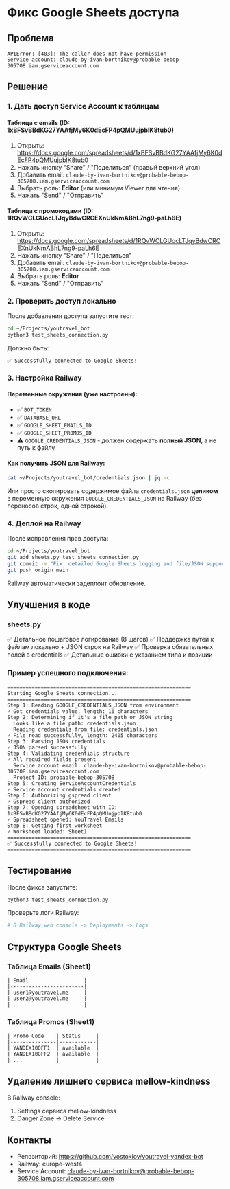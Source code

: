 # Фикс Google Sheets доступа

## Проблема
```
APIError: [403]: The caller does not have permission
Service account: claude-by-ivan-bortnikov@probable-bebop-305708.iam.gserviceaccount.com
```

## Решение

### 1. Дать доступ Service Account к таблицам

#### Таблица с emails (ID: 1xBFSvBBdKG27YAAfjMy6K0dEcFP4pQMUujpblK8tub0)
1. Открыть: https://docs.google.com/spreadsheets/d/1xBFSvBBdKG27YAAfjMy6K0dEcFP4pQMUujpblK8tub0
2. Нажать кнопку "Share" / "Поделиться" (правый верхний угол)
3. Добавить email: `claude-by-ivan-bortnikov@probable-bebop-305708.iam.gserviceaccount.com`
4. Выбрать роль: **Editor** (или минимум Viewer для чтения)
5. Нажать "Send" / "Отправить"

#### Таблица с промокодами (ID: 1RQvWCLGUocLTJqyBdwCRCEXnUkNmABhL7ng9-paLh6E)
1. Открыть: https://docs.google.com/spreadsheets/d/1RQvWCLGUocLTJqyBdwCRCEXnUkNmABhL7ng9-paLh6E
2. Нажать кнопку "Share" / "Поделиться"
3. Добавить email: `claude-by-ivan-bortnikov@probable-bebop-305708.iam.gserviceaccount.com`
4. Выбрать роль: **Editor**
5. Нажать "Send" / "Отправить"

### 2. Проверить доступ локально

После добавления доступа запустите тест:
```bash
cd ~/Projects/youtravel_bot
python3 test_sheets_connection.py
```

Должно быть:
```
✅ Successfully connected to Google Sheets!
```

### 3. Настройка Railway

#### Переменные окружения (уже настроены):
- ✅ `BOT_TOKEN`
- ✅ `DATABASE_URL`
- ✅ `GOOGLE_SHEET_EMAILS_ID`
- ✅ `GOOGLE_SHEET_PROMOS_ID`
- ⚠️ `GOOGLE_CREDENTIALS_JSON` - должен содержать **полный JSON**, а не путь к файлу

#### Как получить JSON для Railway:
```bash
cat ~/Projects/youtravel_bot/credentials.json | jq -c
```

Или просто скопировать содержимое файла `credentials.json` **целиком** в переменную окружения `GOOGLE_CREDENTIALS_JSON` на Railway (без переносов строк, одной строкой).

### 4. Деплой на Railway

После исправления прав доступа:
```bash
cd ~/Projects/youtravel_bot
git add sheets.py test_sheets_connection.py
git commit -m "Fix: detailed Google Sheets logging and file/JSON support"
git push origin main
```

Railway автоматически задеплоит обновление.

## Улучшения в коде

### sheets.py
✅ Детальное пошаговое логирование (8 шагов)
✅ Поддержка путей к файлам локально + JSON строк на Railway
✅ Проверка обязательных полей в credentials
✅ Детальные ошибки с указанием типа и позиции

### Пример успешного подключения:
```
============================================================
Starting Google Sheets connection...
============================================================
Step 1: Reading GOOGLE_CREDENTIALS_JSON from environment
✓ Got credentials value, length: 16 characters
Step 2: Determining if it's a file path or JSON string
  Looks like a file path: credentials.json
  Reading credentials from file: credentials.json
✓ File read successfully, length: 2405 characters
Step 3: Parsing JSON credentials
✓ JSON parsed successfully
Step 4: Validating credentials structure
✓ All required fields present
  Service account email: claude-by-ivan-bortnikov@probable-bebop-305708.iam.gserviceaccount.com
  Project ID: probable-bebop-305708
Step 5: Creating ServiceAccountCredentials
✓ Service account credentials created
Step 6: Authorizing gspread client
✓ Gspread client authorized
Step 7: Opening spreadsheet with ID: 1xBFSvBBdKG27YAAfjMy6K0dEcFP4pQMUujpblK8tub0
✓ Spreadsheet opened: YouTravel Emails
Step 8: Getting first worksheet
✓ Worksheet loaded: Sheet1
============================================================
✅ Successfully connected to Google Sheets!
============================================================
```

## Тестирование

После фикса запустите:
```bash
python3 test_sheets_connection.py
```

Проверьте логи Railway:
```bash
# В Railway web console -> Deployments -> Logs
```

## Структура Google Sheets

### Таблица Emails (Sheet1)
```
| Email                  |
|------------------------|
| user1@youtravel.me     |
| user2@youtravel.me     |
| ...                    |
```

### Таблица Promos (Sheet1)
```
| Promo Code    | Status     |
|---------------|------------|
| YANDEX10OFF1  | available  |
| YANDEX10OFF2  | available  |
| ...           |            |
```

## Удаление лишнего сервиса mellow-kindness

В Railway console:
1. Settings сервиса mellow-kindness
2. Danger Zone -> Delete Service

## Контакты
- Репозиторий: https://github.com/vostoklov/youtravel-yandex-bot
- Railway: europe-west4
- Service Account: claude-by-ivan-bortnikov@probable-bebop-305708.iam.gserviceaccount.com

